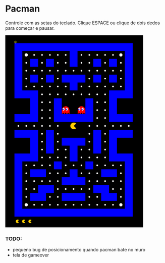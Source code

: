 # Pacman
Controle com as setas do teclado. 
Clique ESPACE ou clique de dois dedos para começar e pausar.

![alt text](https://github.com/abac-axi/pacman-canvas/blob/main/game.png?raw=true)

### TODO:
- pequeno bug de posicionamento quando pacman bate no muro 
- tela de gameover